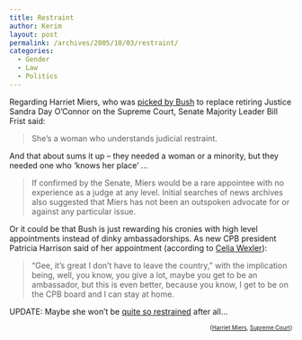 ```yaml
---
title: Restraint
author: Kerim
layout: post
permalink: /archives/2005/10/03/restraint/
categories:
  - Gender
  - Law
  - Politics
---
```

Regarding Harriet Miers, who was <a href="http://www.washingtonpost.com/wp-dyn/content/article/2005/10/03/AR2005100300252.html" onclick="_gaq.push(['_trackEvent', 'outbound-article', 'http://www.washingtonpost.com/wp-dyn/content/article/2005/10/03/AR2005100300252.html', 'picked by Bush']);" >picked by Bush</a> to replace retiring Justice Sandra Day O&#8217;Connor on the Supreme Court, Senate Majority Leader Bill Frist said:

> She&#8217;s a woman who understands judicial restraint.

And that about sums it up &#8211; they needed a woman or a minority, but they needed one who &#8216;knows her place&#8217; &#8230;

> If confirmed by the Senate, Miers would be a rare appointee with no experience as a judge at any level. Initial searches of news archives also suggested that Miers has not been an outspoken advocate for or against any particular issue.

Or it could be that Bush is just rewarding his cronies with high level appointments instead of dinky ambassadorships. As new CPB president Patricia Harrison said of her appointment (according to <a href="http://www.democracynow.org/article.pl?sid=05/09/30/1411221" onclick="_gaq.push(['_trackEvent', 'outbound-article', 'http://www.democracynow.org/article.pl?sid=05/09/30/1411221', 'Celia Wexler']);" >Celia Wexler</a>):

> “Gee, it&#8217;s great I don&#8217;t have to leave the country,” with the implication being, well, you know, you give a lot, maybe you get to be an ambassador, but this is even better, because you know, I get to be on the CPB board and I can stay at home.

UPDATE: Maybe she won&#8217;t be <a href="http://www.washingtonmonthly.com/archives/individual/2005_10/007251.php" onclick="_gaq.push(['_trackEvent', 'outbound-article', 'http://www.washingtonmonthly.com/archives/individual/2005_10/007251.php', 'quite so restrained']);" >quite so restrained</a> after all&#8230;

<!-- technorati tags start -->

<div style="text-align:right;">
  <span style="font-size:x-small;">{<a href="http://www.technorati.com/tag/Harriet Miers" onclick="_gaq.push(['_trackEvent', 'outbound-article', 'http://www.technorati.com/tag/Harriet Miers', 'Harriet Miers']);"  rel="tag">Harriet Miers</a>, <a href="http://www.technorati.com/tag/Supreme Court" onclick="_gaq.push(['_trackEvent', 'outbound-article', 'http://www.technorati.com/tag/Supreme Court', 'Supreme Court']);"  rel="tag">Supreme Court</a>}</span>


<!-- technorati tags end -->

